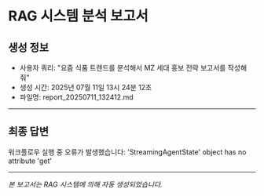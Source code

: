 # RAG 시스템 분석 보고서

## 생성 정보
- 사용자 쿼리: "요즘 식품 트렌드를 분석해서 MZ 세대 홍보 전략 보고서를 작성해줘"
- 생성 시간: 2025년 07월 11일 13시 24분 12초
- 파일명: report_20250711_132412.md

---

## 최종 답변

워크플로우 실행 중 오류가 발생했습니다: 'StreamingAgentState' object has no attribute 'get'

---
*본 보고서는 RAG 시스템에 의해 자동 생성되었습니다.*
